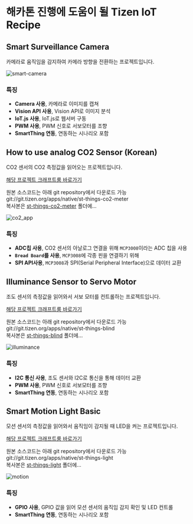 # 해카톤 진행에 도움이 될 Tizen IoT Recipe

## Smart Surveillance Camera
카메라로 움직임을 감지하여 카메라 방향을 전환하는 프로젝트입니다.

![smart-camera](https://tizen-prod-craftroom.s3.amazonaws.com/uploads/2018/11/18503b64-e758-11e8-9e15-d6d14ff41f9e-1.jpg)

### 특징
- **Camera 사용**, 카메라로 이미지를 캡쳐
- **Vision API 사용**, Vision API로 이미지 분석
- **IoT.js 사용**, IoT.js로 웹서버 구동
- **PWM 사용**, PWM 신호로 서보모터를 조향
- **SmartThing 연동**, 연동하는 시나리오 포함

## How to use analog CO2 Sensor (Korean)
CO2 센서의 CO2 측정값을 읽어오는 프로젝트입니다.

[해당 프로젝트 크래프트룸 바로가기](https://craftroom.tizen.org/co2/)

원본 소스코드는 아래 git repository에서 다운로드 가능  
git://git.tizen.org/apps/native/st-things-co2-meter  
복사본은 [st-things-co2-meter](./st-things-co2-meter) 폴더에...

![co2_app](https://user-images.githubusercontent.com/44985886/48754045-a842ba00-ecd3-11e8-9617-e8e51b7d5e88.jpg)

### 특징
- **ADC칩 사용**, CO2 센서의 아날로그 연결을 위해 `MCP3008`이라는 ADC 칩을 사용
- **`Bread Board`를 사용**, `MCP3008`에 각종 핀을 연결하기 위해
- **SPI API사용**, `MCP3008`과 SPI(Serial Peripheral Interface)으로 데이터 교환

## Illuminance Sensor to Servo Motor
조도 센서의 측정값을 읽어와서 서보 모터를 컨트롤하는 프로젝트입니다.

[해당 프로젝트 크래프트룸 바로가기](https://craftroom.tizen.org/illuminance_to_servo/)

원본 소스코드는 아래 git repository에서 다운로드 가능  
git://git.tizen.org/apps/native/st-things-blind  
복사본은 [st-things-blind](./st-things-blind) 폴더에...

![illuminance](https://user-images.githubusercontent.com/44985886/48767352-ece14c00-ecf9-11e8-9cc2-0170c8717ad5.jpg)

### 특징
- **I2C 통신 사용**, 조도 센서와 I2C로 통신을 통해 데이터 교환
- **PWM 사용**, PWM 신호로 서보모터를 조향
- **SmartThing 연동**, 연동하는 시나리오 포함

## Smart Motion Light Basic
모션 센서의 측정값을 읽어와서 움직임이 감지될 때 LED을 켜는 프로젝트입니다.

[해당 프로젝트 크래프트룸 바로가기](https://craftroom.tizen.org/smartmotionlight/)

원본 소스코드는 아래 git repository에서 다운로드 가능  
git://git.tizen.org/apps/native/st-things-light  
복사본은 [st-things-light](./st-things-light) 폴더에...

![motion](https://tizen-prod-craftroom.s3.amazonaws.com/uploads/2018/08/title_smart_motion_light_basic.png)

### 특징
- **GPIO 사용**, GPIO 값을 읽어 모션 센서의 움직임 감지 확인 및 LED 컨트롤
- **SmartThing 연동**, 연동하는 시나리오 포함
